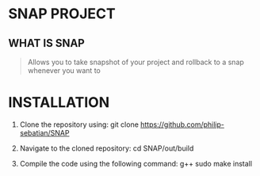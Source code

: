 # SNAP PROJECT

## WHAT IS SNAP

> Allows you to take snapshot of your project and rollback to a snap whenever you want to 

# INSTALLATION

1. Clone the repository using:
git clone https://github.com/philip-sebatian/SNAP



2. Navigate to the cloned repository:
cd SNAP/out/build



3. Compile the code using the following command:
g++ sudo make install



